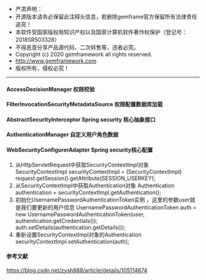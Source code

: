  * 严肃声明：
 * 开源版本请务必保留此注释头信息，若删除gemframe官方保留所有法律责任追究！
 * 本软件受国家版权局知识产权以及国家计算机软件著作权保护（登记号：2018SR503328）
 * 不得恶意分享产品源代码、二次转售等，违者必究。
 * Copyright (c) 2020 gemframework all rights reserved.
 * http://www.gemframework.com
 * 版权所有，侵权必究！
 ***
#### AccessDecisionManager 权限校验
#### FilterInvocationSecurityMetadataSource 权限配置数据库加载
#### AbstractSecurityInterceptor  Spring security 核心抽象接口
#### AuthenticationManager  自定义用户角色数据
#### WebSecurityConfigurerAdapter Spring security核心配置

1. 从HttpServletRequest中获取SecurityContextImpl对象
    SecurityContextImpl securityContextImpl = (SecurityContextImpl) request.getSession().getAttribute(SESSION_USERKEY);
2. 从SecurityContextImpl中获取Authentication对象
    Authentication authentication = securityContextImpl.getAuthentication();
3. 初始化UsernamePasswordAuthenticationToken实例 ，这里的参数user就是我们要更新的用户信息
    UsernamePasswordAuthenticationToken auth = new UsernamePasswordAuthenticationToken(user, authentication.getCredentials());
    auth.setDetails(authentication.getDetails());
4. 重新设置SecurityContextImpl对象的Authentication
    securityContextImpl.setAuthentication(auth);

#### 参考文献
https://blog.csdn.net/zysh888/article/details/105114874
